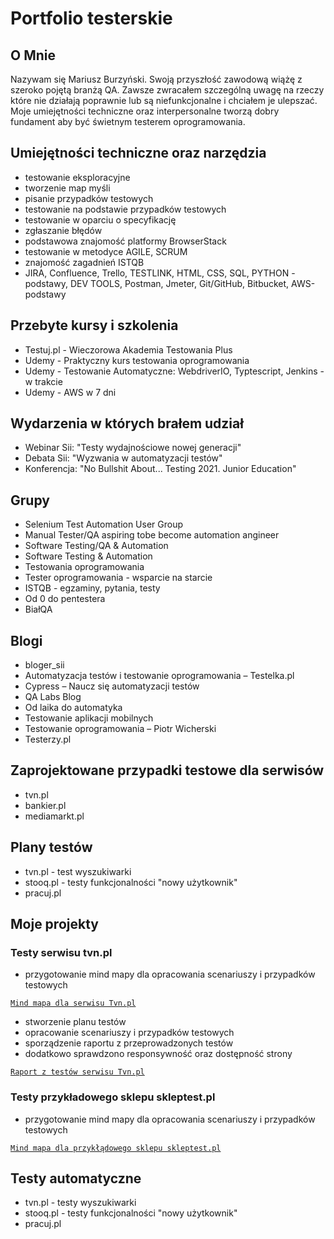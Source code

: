 # Portfolio testerskie
## O Mnie
Nazywam się Mariusz Burzyński. Swoją przyszłość zawodową wiążę z szeroko pojętą branżą QA. Zawsze zwracałem szczególną uwagę na rzeczy które nie działają poprawnie lub są niefunkcjonalne i chciałem je ulepszać. Moje umiejętności techniczne oraz interpersonalne tworzą dobry fundament aby być świetnym testerem oprogramowania.

## Umiejętności techniczne oraz narzędzia
- testowanie eksploracyjne
- tworzenie map myśli
- pisanie przypadków testowych
- testowanie na podstawie przypadków testowych
- testowanie w oparciu o specyfikację  
- zgłaszanie błędów
- podstawowa znajomość platformy BrowserStack
- testowanie w metodyce AGILE, SCRUM
- znajomość zagadnień ISTQB
- JIRA, Confluence, Trello, TESTLINK, HTML, CSS, SQL, PYTHON -podstawy, DEV TOOLS, Postman, Jmeter, Git/GitHub, Bitbucket, AWS-podstawy

## Przebyte kursy i szkolenia
- Testuj.pl - Wieczorowa Akademia Testowania Plus
- Udemy - Praktyczny kurs testowania oprogramowania
- Udemy - Testowanie Automatyczne: WebdriverIO, Typtescript, Jenkins - w trakcie
- Udemy - AWS w 7 dni

## Wydarzenia w których brałem udział
- Webinar Sii: "Testy wydajnościowe nowej generacji"
- Debata Sii: "Wyzwania w automatyzacji testów"
- Konferencja: "No Bullshit About... Testing 2021. Junior Education"

## Grupy
- Selenium Test Automation User Group
- Manual Tester/QA aspiring tobe become automation angineer
- Software Testing/QA & Automation
- Software Testing & Automation
- Testowania oprogramowania
- Tester oprogramowania - wsparcie na starcie
- ISTQB - egzaminy, pytania, testy
- Od 0 do pentestera
- BiałQA

## Blogi
- bloger_sii
- Automatyzacja testów i testowanie oprogramowania – Testelka.pl
- Cypress – Naucz się automatyzacji testów
- QA Labs Blog
- Od laika do automatyka
- Testowanie aplikacji mobilnych
- Testowanie oprogramowania – Piotr Wicherski
- Testerzy.pl

## Zaprojektowane przypadki testowe dla serwisów
 - tvn.pl
 - bankier.pl
 - mediamarkt.pl

## Plany testów
 - tvn.pl - test wyszukiwarki
 - stooq.pl - testy funkcjonalności "nowy użytkownik"
 - pracuj.pl

## Moje projekty
### Testy serwisu tvn.pl
 
 - przygotowanie mind mapy dla opracowania scenariuszy i przypadków testowych

  <a href="https://drive.google.com/file/d/1EoAY04kWkP7NErtWJ37pYS_SG5kScHO0/view?usp=sharing">

    Mind mapa dla serwisu Tvn.pl

</a>

 - stworzenie planu testów 
 - opracowanie scenariuszy i przypadków testowych
 - sporządzenie raportu z przeprowadzonych testów 
 - dodatkowo sprawdzono responsywność oraz dostępność strony

 <a href="https://drive.google.com/file/d/1cbbarbwJbNRnmFX_6NiTTwJwjShH_nzs/view?usp=sharing">
    
    Raport z testów serwisu Tvn.pl
</a>
 
 ### Testy przykładowego sklepu skleptest.pl
 - przygotowanie mind mapy dla opracowania scenariuszy i przypadków testowych

 <a href="https://drive.google.com/file/d/1efkFmma4pR2MaUhLp6Ye51M_pxczyfkx/view?usp=sharing">

    Mind mapa dla przykłądowego sklepu skleptest.pl

 </a>   
 
## Testy automatyczne
 - tvn.pl - testy wyszukiwarki 
 - stooq.pl - testy funkcjonalności "nowy użytkownik"
 - pracuj.pl